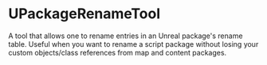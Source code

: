 # UPackageRenameTool
A tool that allows one to rename entries in an Unreal package's rename table. Useful when you want to rename a script package without losing your custom objects/class references from map and content packages.
